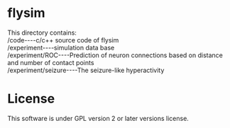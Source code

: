 # flysim
This directory contains:  
/code----c/c++ source code of flysim  
/experiment----simulation data base  
/experiment/ROC----Prediction of neuron connections based on distance and number of contact points  
/experiment/seizure----The seizure-like hyperactivity  

# License
This software is under GPL version 2 or later versions license.
